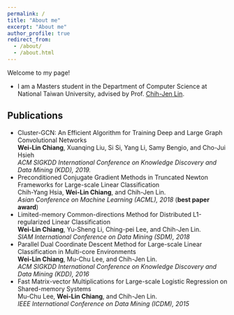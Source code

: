```yaml
---
permalink: /
title: "About me"
excerpt: "About me"
author_profile: true
redirect_from: 
  - /about/
  - /about.html
---
```


Welcome to my page!

* I am a Masters student in the Department of Computer Science at National Taiwan University, advised by Prof. [Chih-Jen Lin](https://www.csie.ntu.edu.tw/~cjlin/).


## Publications

- Cluster-GCN: An Efficient Algorithm for Training Deep and Large Graph Convolutional Networks</br>
  **Wei-Lin Chiang**, Xuanqing Liu, Si Si, Yang Li, Samy Bengio, and Cho-Jui Hsieh</br>
  *ACM SIGKDD International Conference on Knowledge Discovery and Data Mining (KDD), 2019.*
- Preconditioned Conjugate Gradient Methods in Truncated Newton Frameworks for Large-scale Linear Classification</br>
  Chih-Yang Hsia, **Wei-Lin Chiang**, and Chih-Jen Lin.</br>
  *Asian Conference on Machine Learning (ACML), 2018* (**best paper award**)
- Limited-memory Common-directions Method for Distributed L1-regularized Linear Classification</br>
  **Wei-Lin Chiang**, Yu-Sheng Li, Ching-pei Lee, and Chih-Jen Lin.</br>
  *SIAM International Conference on Data Mining (SDM), 2018*
- Parallel Dual Coordinate Descent Method for Large-scale Linear Classification in Multi-core Environments</br>
  **Wei-Lin Chiang**, Mu-Chu Lee, and Chih-Jen Lin.</br>
  *ACM SIGKDD International Conference on Knowledge Discovery and Data Mining (KDD), 2016*
- Fast Matrix-vector Multiplications for Large-scale Logistic Regression on Shared-memory Systems</br>
  Mu-Chu Lee, **Wei-Lin Chiang**, and Chih-Jen Lin.</br>
  *IEEE International Conference on Data Mining (ICDM), 2015*
